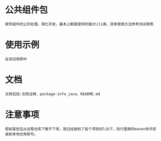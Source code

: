 # 公共组件包
    提供组件的公共处理，简化开发，基本上都是提供的是Utils类，具体使用方法参考测试用例

# 使用示例
    在测试用例中

# 文档
    文档包括:文档注释、package-info.java、README.md
    
# 注意事项
    假如某些包从远程仓库下载不下来，我已经放到了各个项目的lib下，执行里面的maven命令安装到本地仓库即可。
    